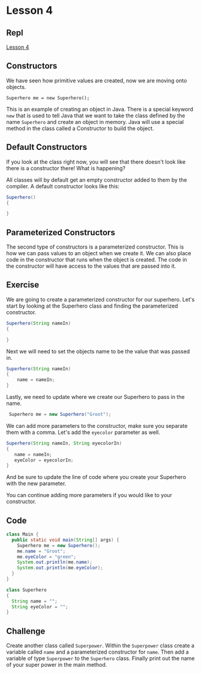 # Lesson 4

## Repl

[Lesson 4](https://repl.it/@AaronKorver1/Lesson-4-Constructor#Main.java)

## Constructors

We have seen how primitive values are created, now we are moving onto objects.

`Superhero me = new Superhero();`

This is an example of creating an object in Java.  There is a special keyword `new` that is used to tell Java that we want to take the class defined by the name `Superhero` and create an object in memory.  Java will use a special method in the class called a Constructor to build the object.

## Default Constructors

If you look at the class right now, you will see that there doesn't look like there is a constructor there!  What is happening? 

All classes will by default get an empty constructor added to them by the compiler.  A default constructor looks like this:

```java
Superhero()
{

}
```

## Parameterized Constructors
The second type of constructors is a parameterized constructor.  This is how we can pass values to an object when we create it.  We can also place code in the constructor that runs when the object is created.  The code in the constructor will have access to the values that are passed into it.

## Exercise
We are going to create a parameterized constructor for our superhero.  Let's start by looking at the Superhero class and finding the parameterized constructor.

```java
Superhero(String nameIn)
{

}
```

Next we will need to set the objects name to be the value that was passed in.

```java
Superhero(String nameIn)
{
    name = nameIn;
}
```

Lastly, we need to update where we create our Superhero to pass in the name.

```java
 Superhero me = new Superhero("Groot");
 ```

 We can add more parameters to the constructor, make sure you separate them with a comma.  Let's add the `eyecolor` parameter as well.

 ```java
Superhero(String nameIn, String eyecolorIn)
{
    name = nameIn;
    eyeColor = eyecolorIn;
}
```

And be sure to update the line of code where you create your Superhero with the new parameter.

You can continue adding more parameters if you would like to your constructor.

## Code

```java
class Main {
  public static void main(String[] args) {
    Superhero me = new Superhero();
    me.name = "Groot";
    me.eyeColor = "green";
    System.out.println(me.name);
    System.out.println(me.eyeColor);
  }
}

class Superhero
{
  String name = "";
  String eyeColor = "";
}
```

## Challenge
Create another class called `Superpower`.  Within the `Superpower` class create a variable called `name` and a parameterized constructor for `name`.  Then add a variable of type `Superpower` to the `Superhero` class.  Finally print out the name of your super power in the main method.